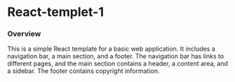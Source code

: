 
# React-templet-1
### Overview
This is a simple React template for a basic web application. It includes a navigation bar, a main
section, and a footer. The navigation bar has links to different pages, and the main section
contains a header, a content area, and a sidebar. The footer contains copyright information.


